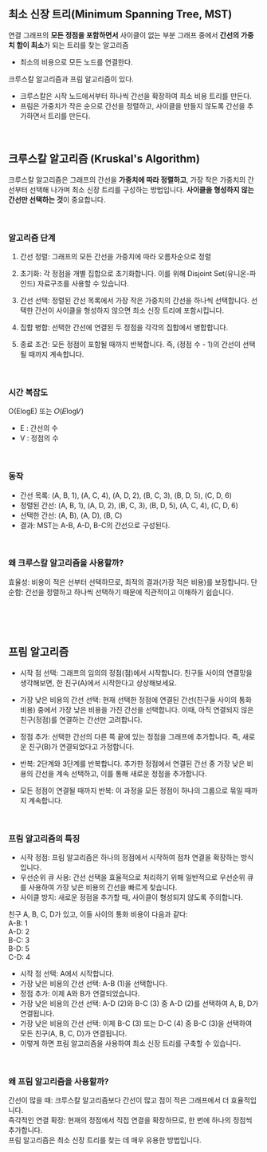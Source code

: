 ## 최소 신장 트리(Minimum Spanning Tree, MST)

연결 그래프의 **모든 정점을 포함하면서** 사이클이 없는 부분 그래프 중에서 **간선의 가중치 합이 최소**가 되는 트리를 찾는 알고리즘

- 최소의 비용으로 모든 노드를 연결한다.


크루스칼 알고리즘과 프림 알고리즘이 있다. 
- 크루스칼은 시작 노드에서부터 하나씩 간선을 확장하여 최소 비용 트리를 만든다.
- 프림은 가중치가 작은 순으로 간선을 정렬하고, 사이클을 만들지 않도록 간선을 추가하면서 트리를 만든다.


<br>

## 크루스칼 알고리즘 (Kruskal's Algorithm)
크루스칼 알고리즘은 그래프의 간선을 **가중치에 따라 정렬하고**, 가장 작은 가중치의 간선부터 선택해 나가며 최소 신장 트리를 구성하는 방법입니다. **사이클을 형성하지 않는 간선만 선택하는 것**이 중요합니다.

<br>

### 알고리즘 단계
1. 간선 정렬: 그래프의 모든 간선을 가중치에 따라 오름차순으로 정렬

2. 초기화: 각 정점을 개별 집합으로 초기화합니다. 이를 위해 Disjoint Set(유니온-파인드) 자료구조를 사용할 수 있습니다.

3. 간선 선택: 정렬된 간선 목록에서 가장 작은 가중치의 간선을 하나씩 선택합니다. 선택한 간선이 사이클을 형성하지 않으면 최소 신장 트리에 포함시킵니다.

4. 집합 병합: 선택한 간선에 연결된 두 정점을 각각의 집합에서 병합합니다.

5. 종료 조건: 모든 정점이 포함될 때까지 반복합니다. 즉, (정점 수 - 1)의 간선이 선택될 때까지 계속합니다.

<br>

### 시간 복잡도 
O(ElogE) 또는 𝑂(𝐸log𝑉)
- E : 간선의 수 
- V : 정점의 수

<br>

### 동작
- 간선 목록: (A, B, 1), (A, C, 4), (A, D, 2), (B, C, 3), (B, D, 5), (C, D, 6)
- 정렬된 간선: (A, B, 1), (A, D, 2), (B, C, 3), (B, D, 5), (A, C, 4), (C, D, 6)
- 선택한 간선: (A, B), (A, D), (B, C)
- 결과: MST는 A-B, A-D, B-C의 간선으로 구성된다.


<br>


### 왜 크루스칼 알고리즘을 사용할까?
효율성: 비용이 적은 선부터 선택하므로, 최적의 결과(가장 적은 비용)를 보장합니다.
단순함: 간선을 정렬하고 하나씩 선택하기 때문에 직관적이고 이해하기 쉽습니다.


<br>
<br>
<br>



## 프림 알고리즘
- 시작 점 선택: 그래프의 임의의 정점(점)에서 시작합니다. 친구들 사이의 연결망을 생각해보면, 한 친구(A)에서 시작한다고 상상해보세요.
- 가장 낮은 비용의 간선 선택: 현재 선택한 정점에 연결된 간선(친구들 사이의 통화 비용) 중에서 가장 낮은 비용을 가진 간선을 선택합니다. 이때, 아직 연결되지 않은 친구(정점)를 연결하는 간선만 고려합니다.
- 정점 추가: 선택한 간선의 다른 쪽 끝에 있는 정점을 그래프에 추가합니다. 즉, 새로운 친구(B)가 연결되었다고 가정합니다.

- 반복: 2단계와 3단계를 반복합니다. 추가한 정점에서 연결된 간선 중 가장 낮은 비용의 간선을 계속 선택하고, 이를 통해 새로운 정점을 추가합니다.

- 모든 정점이 연결될 때까지 반복: 이 과정을 모든 정점이 하나의 그룹으로 묶일 때까지 계속합니다.

<br>


### 프림 알고리즘의 특징
- 시작 정점: 프림 알고리즘은 하나의 정점에서 시작하여 점차 연결을 확장하는 방식입니다.
- 우선순위 큐 사용: 간선 선택을 효율적으로 처리하기 위해 일반적으로 우선순위 큐를 사용하여 가장 낮은 비용의 간선을 빠르게 찾습니다.
- 사이클 방지: 새로운 정점을 추가할 때, 사이클이 형성되지 않도록 주의합니다.
  
친구 A, B, C, D가 있고, 이들 사이의 통화 비용이 다음과 같다:  
A-B: 1  
A-D: 2  
B-C: 3  
B-D: 5  
C-D: 4  
- 시작 점 선택: A에서 시작합니다.
- 가장 낮은 비용의 간선 선택: A-B (1)을 선택합니다.
- 정점 추가: 이제 A와 B가 연결되었습니다.
- 가장 낮은 비용의 간선 선택: A-D (2)와 B-C (3) 중 A-D (2)를 선택하여 A, B, D가 연결됩니다.
- 가장 낮은 비용의 간선 선택: 이제 B-C (3) 또는 D-C (4) 중 B-C (3)을 선택하여 모든 친구(A, B, C, D)가 연결됩니다.
- 이렇게 하면 프림 알고리즘을 사용하여 최소 신장 트리를 구축할 수 있습니다.

<br>


### 왜 프림 알고리즘을 사용할까?
간선이 많을 때: 크루스칼 알고리즘보다 간선이 많고 점이 적은 그래프에서 더 효율적입니다.  
즉각적인 연결 확장: 현재의 정점에서 직접 연결을 확장하므로, 한 번에 하나의 정점씩 추가합니다.  
프림 알고리즘은 최소 신장 트리를 찾는 데 매우 유용한 방법입니다.  

